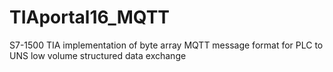 # TIAportal16_MQTT
S7-1500 TIA implementation of byte array MQTT message format for PLC to UNS low volume structured data exchange
